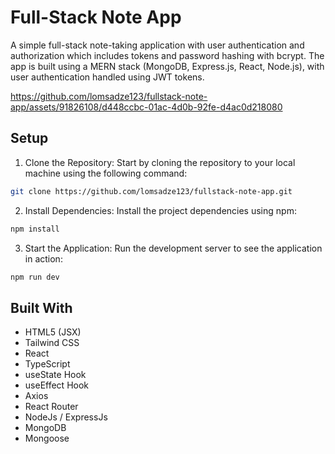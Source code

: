 # Full-Stack Note App

A simple full-stack note-taking application with user authentication and authorization which includes tokens and password hashing with bcrypt. The app is built using a MERN stack (MongoDB, Express.js, React, Node.js), with user authentication handled using JWT tokens.

https://github.com/lomsadze123/fullstack-note-app/assets/91826108/d448ccbc-01ac-4d0b-92fe-d4ac0d218080

## Setup

1. Clone the Repository: Start by cloning the repository to your local machine using the following command:

```bash
git clone https://github.com/lomsadze123/fullstack-note-app.git
```

2. Install Dependencies: Install the project dependencies using npm:

```bash
npm install
```

3. Start the Application: Run the development server to see the application in action:

```bash
npm run dev
```

## Built With
-  HTML5 (JSX)
- Tailwind CSS
- React
- TypeScript
- useState Hook
- useEffect Hook
- Axios
- React Router
- NodeJs / ExpressJs
- MongoDB
- Mongoose
